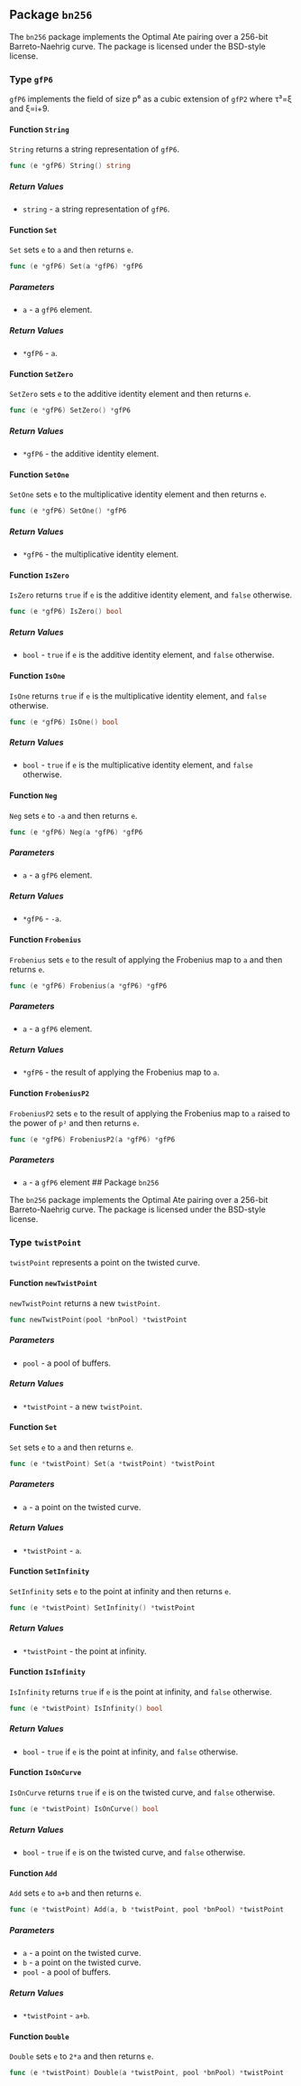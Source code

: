 ## Package `bn256`

The `bn256` package implements the Optimal Ate pairing over a 256-bit Barreto-Naehrig curve. The package is licensed under the BSD-style license.

### Type `gfP6`

`gfP6` implements the field of size p⁶ as a cubic extension of `gfP2` where τ³=ξ and ξ=i+9.

#### Function `String`

`String` returns a string representation of `gfP6`.

```go
func (e *gfP6) String() string
```

##### Return Values

- `string` - a string representation of `gfP6`.

#### Function `Set`

`Set` sets `e` to `a` and then returns `e`.

```go
func (e *gfP6) Set(a *gfP6) *gfP6
```

##### Parameters

- `a` - a `gfP6` element.

##### Return Values

- `*gfP6` - `a`.

#### Function `SetZero`

`SetZero` sets `e` to the additive identity element and then returns `e`.

```go
func (e *gfP6) SetZero() *gfP6
```

##### Return Values

- `*gfP6` - the additive identity element.

#### Function `SetOne`

`SetOne` sets `e` to the multiplicative identity element and then returns `e`.

```go
func (e *gfP6) SetOne() *gfP6
```

##### Return Values

- `*gfP6` - the multiplicative identity element.

#### Function `IsZero`

`IsZero` returns `true` if `e` is the additive identity element, and `false` otherwise.

```go
func (e *gfP6) IsZero() bool
```

##### Return Values

- `bool` - `true` if `e` is the additive identity element, and `false` otherwise.

#### Function `IsOne`

`IsOne` returns `true` if `e` is the multiplicative identity element, and `false` otherwise.

```go
func (e *gfP6) IsOne() bool
```

##### Return Values

- `bool` - `true` if `e` is the multiplicative identity element, and `false` otherwise.

#### Function `Neg`

`Neg` sets `e` to `-a` and then returns `e`.

```go
func (e *gfP6) Neg(a *gfP6) *gfP6
```

##### Parameters

- `a` - a `gfP6` element.

##### Return Values

- `*gfP6` - `-a`.

#### Function `Frobenius`

`Frobenius` sets `e` to the result of applying the Frobenius map to `a` and then returns `e`.

```go
func (e *gfP6) Frobenius(a *gfP6) *gfP6
```

##### Parameters

- `a` - a `gfP6` element.

##### Return Values

- `*gfP6` - the result of applying the Frobenius map to `a`.

#### Function `FrobeniusP2`

`FrobeniusP2` sets `e` to the result of applying the Frobenius map to `a` raised to the power of `p²` and then returns `e`.

```go
func (e *gfP6) FrobeniusP2(a *gfP6) *gfP6
```

##### Parameters

- `a` - a `gfP6` element ## Package `bn256`

The `bn256` package implements the Optimal Ate pairing over a 256-bit Barreto-Naehrig curve. The package is licensed under the BSD-style license.

### Type `twistPoint`

`twistPoint` represents a point on the twisted curve.

#### Function `newTwistPoint`

`newTwistPoint` returns a new `twistPoint`.

```go
func newTwistPoint(pool *bnPool) *twistPoint
```

##### Parameters

- `pool` - a pool of buffers.

##### Return Values

- `*twistPoint` - a new `twistPoint`.

#### Function `Set`

`Set` sets `e` to `a` and then returns `e`.

```go
func (e *twistPoint) Set(a *twistPoint) *twistPoint
```

##### Parameters

- `a` - a point on the twisted curve.

##### Return Values

- `*twistPoint` - `a`.

#### Function `SetInfinity`

`SetInfinity` sets `e` to the point at infinity and then returns `e`.

```go
func (e *twistPoint) SetInfinity() *twistPoint
```

##### Return Values

- `*twistPoint` - the point at infinity.

#### Function `IsInfinity`

`IsInfinity` returns `true` if `e` is the point at infinity, and `false` otherwise.

```go
func (e *twistPoint) IsInfinity() bool
```

##### Return Values

- `bool` - `true` if `e` is the point at infinity, and `false` otherwise.

#### Function `IsOnCurve`

`IsOnCurve` returns `true` if `e` is on the twisted curve, and `false` otherwise.

```go
func (e *twistPoint) IsOnCurve() bool
```

##### Return Values

- `bool` - `true` if `e` is on the twisted curve, and `false` otherwise.

#### Function `Add`

`Add` sets `e` to `a+b` and then returns `e`.

```go
func (e *twistPoint) Add(a, b *twistPoint, pool *bnPool) *twistPoint
```

##### Parameters

- `a` - a point on the twisted curve.
- `b` - a point on the twisted curve.
- `pool` - a pool of buffers.

##### Return Values

- `*twistPoint` - `a+b`.

#### Function `Double`

`Double` sets `e` to `2*a` and then returns `e`.

```go
func (e *twistPoint) Double(a *twistPoint, pool *bnPool) *twistPoint